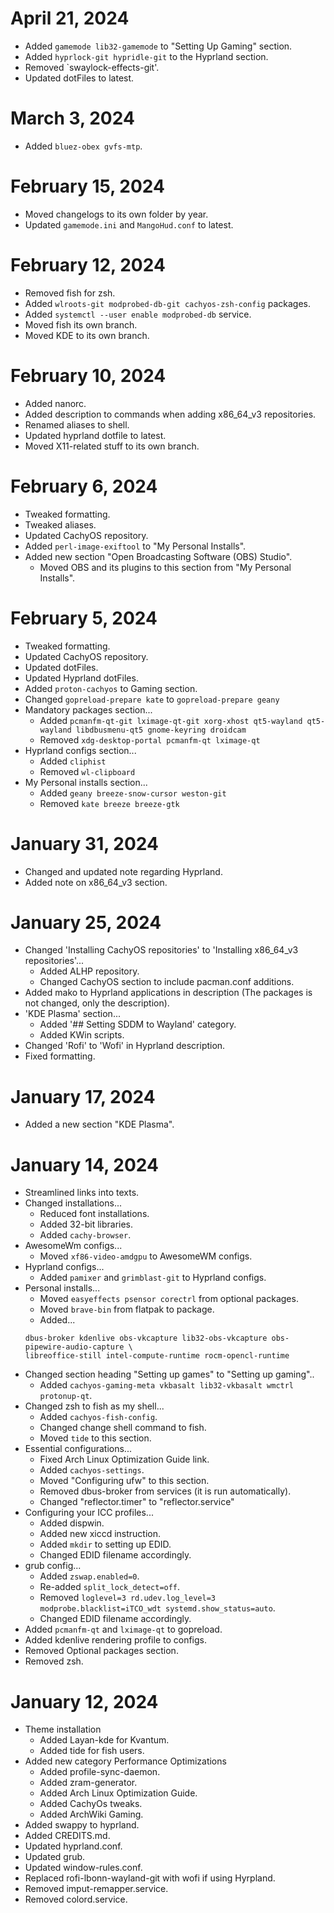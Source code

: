 # April 21, 2024

- Added `gamemode lib32-gamemode` to "Setting Up Gaming" section.
- Added `hyprlock-git hypridle-git` to the Hyprland section.
- Removed `swaylock-effects-git'.
- Updated dotFiles to latest.

# March 3, 2024

- Added `bluez-obex gvfs-mtp`.

# February 15, 2024

- Moved changelogs to its own folder by year.
- Updated `gamemode.ini` and `MangoHud.conf` to latest.

# February 12, 2024

- Removed fish for zsh.
- Added `wlroots-git modprobed-db-git cachyos-zsh-config` packages.
- Added `systemctl --user enable modprobed-db` service.
- Moved fish its own branch.
- Moved KDE to its own branch.

# February 10, 2024

- Added nanorc.
- Added description to commands when adding x86_64_v3 repositories.
- Renamed aliases to shell.
- Updated hyprland dotfile to latest.
- Moved X11-related stuff to its own branch.

# February 6, 2024

- Tweaked formatting.
- Tweaked aliases.
- Updated CachyOS repository.
- Added `perl-image-exiftool` to "My Personal Installs".
- Added new section "Open Broadcasting Software (OBS) Studio".
  - Moved OBS and its plugins to this section from "My Personal Installs".

# February 5, 2024

- Tweaked formatting.
- Updated CachyOS repository.
- Updated dotFiles.
- Updated Hyprland dotFiles.
- Added `proton-cachyos` to Gaming section.
- Changed `gopreload-prepare kate` to `gopreload-prepare geany`
- Mandatory packages section...
  - Added `pcmanfm-qt-git lximage-qt-git xorg-xhost qt5-wayland qt5-wayland libdbusmenu-qt5 gnome-keyring droidcam`
  - Removed `xdg-desktop-portal pcmanfm-qt lximage-qt`
- Hyprland configs section...
  - Added `cliphist`
  - Removed `wl-clipboard`
- My Personal installs section...
  - Added `geany breeze-snow-cursor weston-git`
  - Removed `kate breeze breeze-gtk`

# January 31, 2024

- Changed and updated note regarding Hyprland.
- Added note on x86_64_v3 section.

# January 25, 2024

- Changed 'Installing CachyOS repositories' to 'Installing x86_64_v3 repositories'...
  - Added ALHP repository.
  - Changed CachyOS section to include pacman.conf additions.
- Added mako to Hyprland applications in description (The packages is not changed, only the description).
- 'KDE Plasma' section...
  - Added '## Setting SDDM to Wayland' category.
  - Added KWin scripts.
- Changed 'Rofi' to 'Wofi' in Hyprland description.
- Fixed formatting.

# January 17, 2024

- Added a new section "KDE Plasma".

# January 14, 2024

- Streamlined links into texts.
- Changed installations...
  - Reduced font installations.
  - Added 32-bit libraries.
  - Added `cachy-browser`.
- AwesomeWm configs...
  - Moved `xf86-video-amdgpu` to AwesomeWM configs.
- Hyprland configs...
  - Added `pamixer` and `grimblast-git` to Hyprland configs.
- Personal installs...
  - Moved `easyeffects psensor corectrl` from optional packages.
  - Moved `brave-bin` from flatpak to package.
  - Added...
  ```
  dbus-broker kdenlive obs-vkcapture lib32-obs-vkcapture obs-pipewire-audio-capture \
  libreoffice-still intel-compute-runtime rocm-opencl-runtime
  ```
- Changed section heading "Setting up games" to "Setting up gaming"..
  - Added `cachyos-gaming-meta vkbasalt lib32-vkbasalt wmctrl protonup-qt`.
- Changed zsh to fish as my shell...
  - Added `cachyos-fish-config`.
  - Changed change shell command to fish.
  - Moved `tide` to this section.
- Essential configurations...
  - Fixed Arch Linux Optimization Guide link.
  - Added `cachyos-settings`.
  - Moved "Configuring ufw" to this section.
  - Removed dbus-broker from services (it is run automatically).
  - Changed "reflector.timer" to "reflector.service"
- Configuring your ICC profiles...
  - Added dispwin.
  - Added new xiccd instruction.
  - Added `mkdir` to setting up EDID.
  - Changed EDID filename accordingly.
- grub config...
  - Added `zswap.enabled=0`.
  - Re-added `split_lock_detect=off`.
  - Removed `loglevel=3 rd.udev.log_level=3 modprobe.blacklist=iTCO_wdt systemd.show_status=auto`.
  - Changed EDID filename accordingly.
- Added `pcmanfm-qt` and `lximage-qt` to gopreload.
- Added kdenlive rendering profile to configs.
- Removed Optional packages section.
- Removed zsh.

# January 12, 2024

- Theme installation
  - Added Layan-kde for Kvantum.
  - Added tide for fish users.
- Added new category Performance Optimizations
  - Added profile-sync-daemon.
  - Added zram-generator.
  - Added Arch Linux Optimization Guide.
  - Added CachyOs tweaks.
  - Added ArchWiki Gaming.
- Added swappy to hyprland.
- Added CREDITS.md.
- Updated hyprland.conf.
- Updated grub.
- Updated window-rules.conf.
- Replaced rofi-lbonn-wayland-git with wofi if using Hyrpland.
- Removed imput-remapper.service.
- Removed colord.service.

